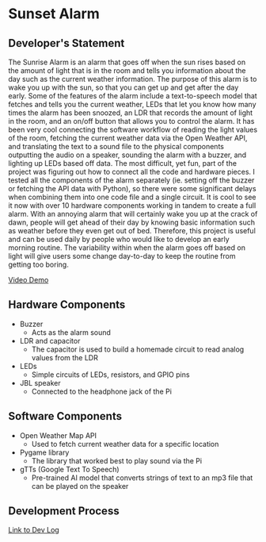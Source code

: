 # Sunset Alarm

## Developer's Statement
The Sunrise Alarm is an alarm that goes off when the sun rises based on the amount of light that is in the room and tells you information about the day such as the current weather information. The purpose of this alarm is to wake you up with the sun, so that you can get up and get after the day early. Some of the features of the alarm include a text-to-speech model that fetches and tells you the current weather, LEDs that let you know how many times the alarm has been snoozed, an LDR that records the amount of light in the room, and an on/off button that allows you to control the alarm. It has been very cool connecting the software workflow of reading the light values of the room, fetching the current weather data via the Open Weather API, and translating the text to a sound file to the physical components outputting the audio on a speaker, sounding the alarm with a buzzer, and lighting up LEDs based off data. The most difficult, yet fun, part of the project was figuring out how to connect all the code and hardware pieces. I tested all the components of the alarm separately (ie. setting off the buzzer or fetching the API data with Python), so there were some significant delays when combining them into one code file and a single circuit. It is cool to see it now with over 10 hardware components working in tandem to create a full alarm. With an annoying alarm that will certainly wake you up at the crack of dawn, people will get ahead of their day by knowing basic information such as weather before they even get out of bed. Therefore, this project is useful and can be used daily by people who would like to develop an early morning routine. The variability within when the alarm goes off based on light will give users some change day-to-day to keep the routine from getting too boring. 

[Video Demo](https://drive.google.com/file/d/1rK302oVuYtESATUtC38FK1NZ5drNUEV3/view?usp=sharing)



## Hardware Components
- Buzzer
    - Acts as the alarm sound
- LDR and capacitor
    - The capacitor is used to build a homemade circuit to read analog values from the LDR
- LEDs
    - Simple circuits of LEDs, resistors, and GPIO pins
- JBL speaker
    - Connected to the headphone jack of the Pi


## Software Components
- Open Weather Map API
    - Used to fetch current weather data for a specific location
- Pygame library
    - The library that worked best to play sound via the Pi
- gTTs (Google Text To Speech)
    - Pre-trained AI model that converts strings of text to an mp3 file that can be played on the speaker

## Development Process
[Link to Dev Log](https://docs.google.com/document/d/102Un0wA5PAx8WMP2xizA6PiWHbftrRQiRD14P6ymWI4/edit?usp=sharing)


